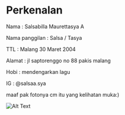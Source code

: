 # Perkenalan
Nama : Salsabilla Maurettasya A

Nama panggilan : Salsa / Tasya

TTL : Malang 30 Maret 2004

Alamat : jl saptorenggo no 88 pakis malang

Hobi : mendengarkan lagu

IG : @salsaa.sya

maaf pak fotonya cm itu yang kelihatan muka:)

![Alt Text]()
